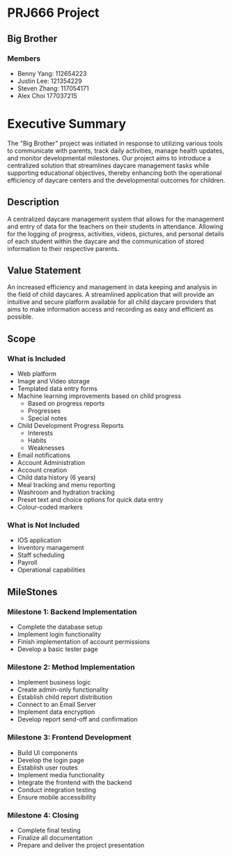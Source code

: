 # PRJ666 Project
## Big Brother

### Members
* Benny Yang: 112654223
* Justin Lee: 121354229
* Steven Zhang: 117054171
* Alex Choi 177037215

# Executive Summary
  The "Big Brother" project was initiated in response to utilizing various tools to communicate with parents, track daily activities, manage health updates, and monitor developmental milestones. Our project aims to introduce a centralized solution that streamlines daycare management tasks while supporting educational objectives, thereby enhancing both the operational efficiency of daycare centers and the developmental outcomes for children.
## Description
  A centralized daycare management system that allows for the management and entry of data for the teachers on their students in attendance. Allowing for the logging of progress, activities, videos, pictures, and personal details of each student within the daycare and the communication of stored information to their respective parents.
## Value Statement
  An increased efficiency and management in data keeping and analysis in the field of child daycares. A streamlined application that will provide an intuitive and secure platform available for all child daycare providers that aims to make information access and recording as easy and efficient as possible.   
## Scope
### What is Included
* Web platform
* Image and Video storage
* Templated data entry forms
* Machine learning improvements based on child progress
  * Based on progress reports
  * Progresses 
  * Special notes
* Child Development Progress Reports 
  * Interests 
  * Habits
  * Weaknesses 
* Email notifications
* Account Administration
* Account creation
* Child data history (6 years) 
* Meal tracking and menu reporting
* Washroom and hydration tracking 
* Preset text and choice options for quick data entry 
* Colour-coded markers
  
### What is Not Included
* IOS application
* Inventory management
* Staff scheduling
* Payroll
* Operational capabilities

## MileStones
### Milestone 1: Backend Implementation
* Complete the database setup
* Implement login functionality
* Finish implementation of account permissions
* Develop a basic tester page
### Milestone 2: Method Implementation
* Implement business logic
* Create admin-only functionality
* Establish child report distribution
* Connect to an Email Server
* Implement data encryption
* Develop report send-off and confirmation
### Milestone 3: Frontend Development
* Build UI components
* Develop the login page
* Establish user routes
* Implement media functionality
* Integrate the frontend with the backend
* Conduct integration testing
* Ensure mobile accessibility
### Milestone 4: Closing
* Complete final testing
* Finalize all documentation
* Prepare and deliver the project presentation
